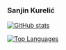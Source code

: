 ### Sanjin Kurelić

[![GitHub stats](https://github-readme-stats-rouge-seven-51.vercel.app/api?username=SanjinKurelic&count_private=true&show_icons=true&theme=transparent)](https://github-readme-stats-rouge-seven-51.vercel.app/api?username=SanjinKurelic&count_private=true&show_icons=true&theme=transparent)

[![Top Languages](https://github-readme-stats-rouge-seven-51.vercel.app/api/top-langs/?username=SanjinKurelic&hide=ShaderLab)](https://github-readme-stats-rouge-seven-51.vercel.app/api/top-langs/?username=SanjinKurelic&hide=ShaderLab&theme=transparent&layout=compact&hide_progress=true)


